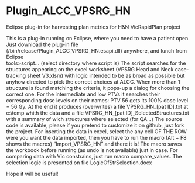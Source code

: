 # Plugin_ALCC_VPSRG_HN
Eclipse plug-in for harvesting plan metrics for H&amp;N VicRapidPlan project

This is a plug-in running on Eclipse, where you need to have a patient open.
Just download the plug-in file (/bin/release/Plugin_ALCC_VPSRG_HN.esapi.dll) anywhere, and lunch from Eclipse  
tools>script… (select directory where script is)
The script searches for the structures appearing on the excel worksheet (VPSRG Head and Neck case-tracking sheet V3.xlsm)
with logic intended to be as broad as possible but anyhow directed to pick the correct choices at ALCC.
When more than 1 structure is found matching the criteria, it pops-up a dialog for choosing the correct one.
For the intermediate and low PTVs it searches their corresponding dose levels on their names: 
PTV 56 gets its 100% dose level = 56 Gy.
At the end it produces (overwrites) a file VPSRG_HN_[pat ID].txt at c:\temp whith the data 
and a file VPSRG_HN_[pat ID]_SelectedStructures.txt with a summary of wich structures where selected (for QA...)
The source code is available, please if you pretend to customize it on github, just fork the project.
For inserting the data in excel, select the any cell OF THE ROW were you want the data imported, 
then you have to run the macro (Alt + F8 shows the macros) “Import_VPSRG_HN” and there it is!
The macro saves the workbook before running (as undo is not available) just in case.
For comparing data with Vic constrains, just run macro compare_values.
The selection logic is presented on file LogicOfStrSelection.docx

Hope it will be useful!
